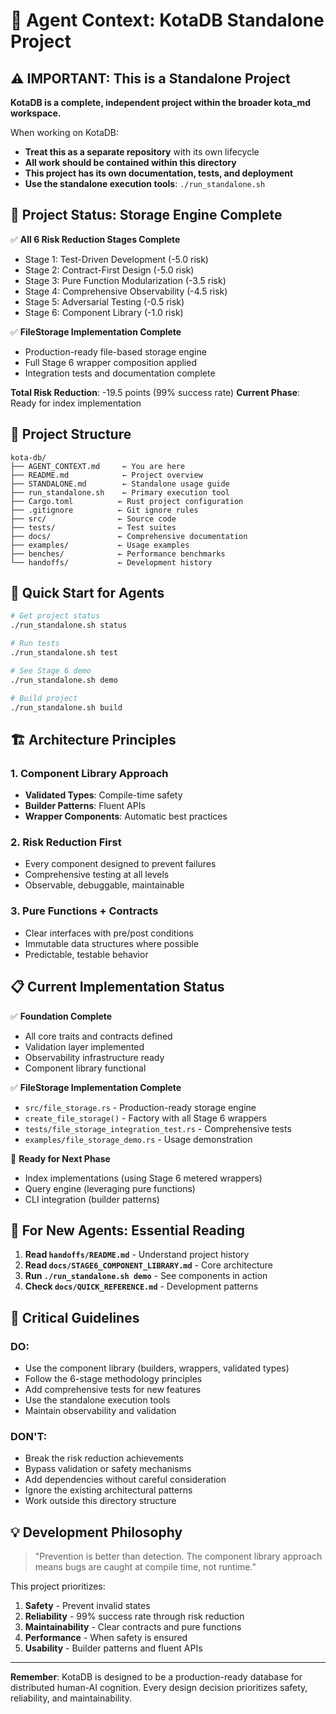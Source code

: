 # 🤖 Agent Context: KotaDB Standalone Project

## ⚠️ IMPORTANT: This is a Standalone Project

**KotaDB is a complete, independent project within the broader kota_md workspace.**

When working on KotaDB:
- **Treat this as a separate repository** with its own lifecycle
- **All work should be contained within this directory**
- **This project has its own documentation, tests, and deployment**
- **Use the standalone execution tools**: `./run_standalone.sh`

## 🎯 Project Status: Storage Engine Complete

✅ **All 6 Risk Reduction Stages Complete**
- Stage 1: Test-Driven Development (-5.0 risk)
- Stage 2: Contract-First Design (-5.0 risk) 
- Stage 3: Pure Function Modularization (-3.5 risk)
- Stage 4: Comprehensive Observability (-4.5 risk)
- Stage 5: Adversarial Testing (-0.5 risk)
- Stage 6: Component Library (-1.0 risk)

✅ **FileStorage Implementation Complete**
- Production-ready file-based storage engine
- Full Stage 6 wrapper composition applied
- Integration tests and documentation complete

**Total Risk Reduction**: -19.5 points (99% success rate)
**Current Phase**: Ready for index implementation

## 📁 Project Structure

```
kota-db/
├── AGENT_CONTEXT.md     ← You are here
├── README.md            ← Project overview
├── STANDALONE.md        ← Standalone usage guide
├── run_standalone.sh    ← Primary execution tool
├── Cargo.toml          ← Rust project configuration
├── .gitignore          ← Git ignore rules
├── src/                ← Source code
├── tests/              ← Test suites
├── docs/               ← Comprehensive documentation
├── examples/           ← Usage examples
├── benches/            ← Performance benchmarks
└── handoffs/           ← Development history
```

## 🚀 Quick Start for Agents

```bash
# Get project status
./run_standalone.sh status

# Run tests
./run_standalone.sh test

# See Stage 6 demo
./run_standalone.sh demo

# Build project
./run_standalone.sh build
```

## 🏗️ Architecture Principles

### 1. Component Library Approach
- **Validated Types**: Compile-time safety
- **Builder Patterns**: Fluent APIs
- **Wrapper Components**: Automatic best practices

### 2. Risk Reduction First
- Every component designed to prevent failures
- Comprehensive testing at all levels
- Observable, debuggable, maintainable

### 3. Pure Functions + Contracts
- Clear interfaces with pre/post conditions
- Immutable data structures where possible
- Predictable, testable behavior

## 📋 Current Implementation Status

✅ **Foundation Complete**
- All core traits and contracts defined
- Validation layer implemented
- Observability infrastructure ready
- Component library functional

✅ **FileStorage Implementation Complete**
- `src/file_storage.rs` - Production-ready storage engine
- `create_file_storage()` - Factory with all Stage 6 wrappers
- `tests/file_storage_integration_test.rs` - Comprehensive tests
- `examples/file_storage_demo.rs` - Usage demonstration

🔄 **Ready for Next Phase**
- Index implementations (using Stage 6 metered wrappers)
- Query engine (leveraging pure functions)
- CLI integration (builder patterns)

## 🎯 For New Agents: Essential Reading

1. **Read `handoffs/README.md`** - Understand project history
2. **Read `docs/STAGE6_COMPONENT_LIBRARY.md`** - Core architecture
3. **Run `./run_standalone.sh demo`** - See components in action
4. **Check `docs/QUICK_REFERENCE.md`** - Development patterns

## 🚨 Critical Guidelines

### DO:
- Use the component library (builders, wrappers, validated types)
- Follow the 6-stage methodology principles
- Add comprehensive tests for new features
- Use the standalone execution tools
- Maintain observability and validation

### DON'T:
- Break the risk reduction achievements
- Bypass validation or safety mechanisms
- Add dependencies without careful consideration
- Ignore the existing architectural patterns
- Work outside this directory structure

## 💡 Development Philosophy

> "Prevention is better than detection. The component library approach means bugs are caught at compile time, not runtime."

This project prioritizes:
1. **Safety** - Prevent invalid states
2. **Reliability** - 99% success rate through risk reduction
3. **Maintainability** - Clear contracts and pure functions
4. **Performance** - When safety is ensured
5. **Usability** - Builder patterns and fluent APIs

---

**Remember**: KotaDB is designed to be a production-ready database for distributed human-AI cognition. Every design decision prioritizes safety, reliability, and maintainability.